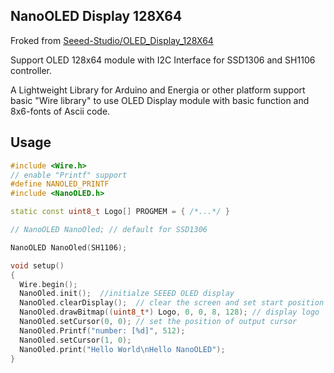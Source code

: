 ## NanoOLED Display 128X64

Froked from [Seeed-Studio/OLED_Display_128X64](https://github.com/Seeed-Studio/OLED_Display_128X64)

Support OLED 128x64 module with I2C Interface for SSD1306 and SH1106 controller.

A Lightweight Library for Arduino and Energia or other platform support basic "Wire library" to use OLED Display module with basic function and 8x6-fonts of Ascii code.

## Usage 

```c++
#include <Wire.h>
// enable "Printf" support
#define NANOLED_PRINTF 
#include <NanoOLED.h>

static const uint8_t Logo[] PROGMEM = { /*...*/ }

// NanoOLED NanoOled; // default for SSD1306

NanoOLED NanoOled(SH1106);

void setup()
{
  Wire.begin();
  NanoOled.init();  //initialze SEEED OLED display
  NanoOled.clearDisplay();  // clear the screen and set start position to top left corner
  NanoOled.drawBitmap((uint8_t*) Logo, 0, 0, 8, 128); // display logo
  NanoOled.setCursor(0, 0); // set the position of output cursor
  NanoOled.Printf("number: [%d]", 512);
  NanoOled.setCursor(1, 0);
  NanoOled.print("Hello World\nHello NanoOLED");
}

```
